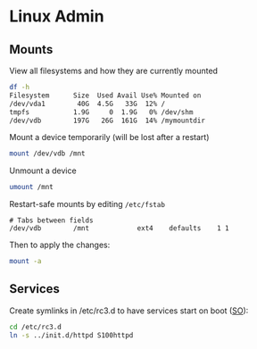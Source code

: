 # Linux Admin

## Mounts

View all filesystems and how they are currently mounted
```sh
df -h
Filesystem      Size  Used Avail Use% Mounted on
/dev/vda1        40G  4.5G   33G  12% /
tmpfs           1.9G     0  1.9G   0% /dev/shm
/dev/vdb        197G   26G  161G  14% /mymountdir
```

Mount a device temporarily (will be lost after a restart)
```sh
mount /dev/vdb /mnt
```

Unmount a device
```sh
umount /mnt
```

Restart-safe mounts by editing `/etc/fstab`
```
# Tabs between fields
/dev/vdb		/mnt			ext4	defaults	1 1
```

Then to apply the changes:
```sh
mount -a
```

## Services

Create symlinks in /etc/rc3.d to have services start on boot ([SO](http://unix.stackexchange.com/a/83753/32390)):
```sh
cd /etc/rc3.d
ln -s ../init.d/httpd S100httpd
```
